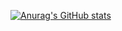 <div>
  
[![Anurag's GitHub stats](https://github-readme-stats.vercel.app/api?username=b1narypoet)](https://github.com/anuraghazra/github-readme-stats)

</div>
